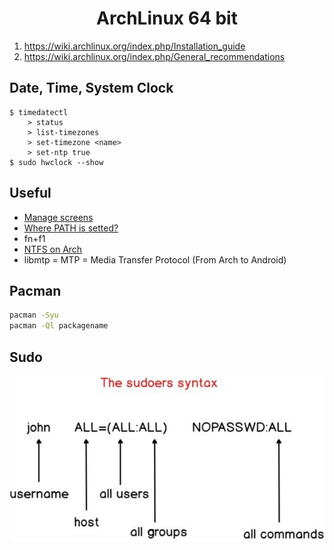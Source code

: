 <h1 align="center">ArchLinux 64 bit</h1>

1. https://wiki.archlinux.org/index.php/Installation_guide
2. https://wiki.archlinux.org/index.php/General_recommendations

## Date, Time, System Clock
```
$ timedatectl
    > status
    > list-timezones
    > set-timezone <name>
    > set-ntp true
$ sudo hwclock --show
```

## Useful

- [Manage screens](https://github.com/Jakkins/Linux/blob/master/Arch%20Linux/x86_64/Manage%20Screens.md)
- [Where PATH is setted?](https://stackoverflow.com/questions/37676849/where-is-path-variable-set-in-ubuntu)
- fn+f1
- [NTFS on Arch](https://wiki.archlinux.org/index.php/NTFS-3G)
- libmtp = MTP = Media Transfer Protocol (From Arch to Android)

## Pacman

```bash
pacman -Syu
pacman -Ql packagename
```

## Sudo

![sudoers](sudoers.jpg)
